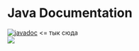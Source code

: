# Java Documentation
[![javadoc](https://img.shields.io/badge/javadoc-online-brightgreen.svg)](https://torgovatel.github.io/Java2022/) <= тык сюда <br>
<img src="https://www.meme-arsenal.com/memes/bfc022933b02e19d4e2de4e66759f474.jpg">
